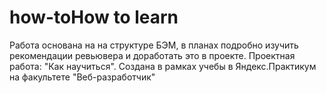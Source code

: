 # how-toHow to learn
Работа основана на на структуре БЭМ, в планах подробно изучить рекомендации ревьювера и доработать это в проекте.
Проектная работа: "Как научиться". Создана в рамках учебы в Яндекс.Практикум на факультете "Веб-разработчик"
